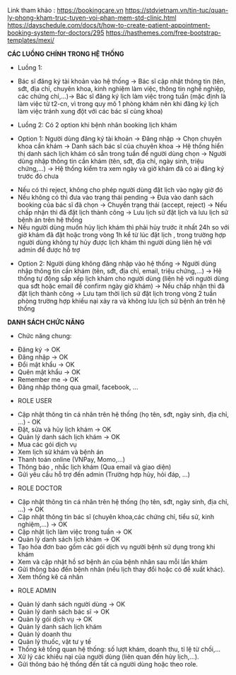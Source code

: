 Link tham khảo :
https://bookingcare.vn
https://stdvietnam.vn/tin-tuc/quan-ly-phong-kham-truc-tuyen-voi-phan-mem-std-clinic.html
https://dayschedule.com/docs/t/how-to-create-patient-appointment-booking-system-for-doctors/295
https://hasthemes.com/free-bootstrap-templates/mexi/

**********CÁC LUỒNG CHÍNH TRONG HỆ THỐNG**********
* Luồng 1:
- Bác sĩ đăng ký tài khoản vào hệ thống -> Bác sĩ cập nhật thông tin (tên, sđt, địa chỉ, chuyên khoa, kinh nghiệm làm việc, thông tin nghề nghiệp, các chứng chỉ,...)-> Bác sĩ 
đăng ký lịch làm việc trong tuần (mặc định là làm việc từ t2-cn, vì trong quy mô 1 phòng khám nên khi đăng ký lịch làm việc tránh xung đột với các bác sĩ cùng khoa)

* Luồng 2: Có 2 option khi bệnh nhân booking lịch khám
- Option 1: 
Người dùng đăng ký tài khoản -> Đăng nhập -> Chọn chuyên khoa cần khám -> Danh sách bác sĩ của chuyên khoa -> Hệ thống hiển thị danh sách lịch khám có sẵn trong tuần 
để người dùng chọn -> Người dùng nhập thông tin cần khám (tên, sđt, địa chỉ, ngày sinh, triệu chứng,...) -> Hệ thống kiểm tra xem ngày và giờ khám đã có ai đăng ký trước đó chưa 
+ Nếu có thì reject, không cho phép người dùng đặt lịch vào ngày giờ đó
+ Nếu không có thì đưa vào trạng thái pending -> Đưa vào danh sách booking của bác sĩ đã chọn -> Chuyển trạng thái (accept, reject) -> Nếu chấp nhận thì đã đặt lịch thành công 
-> Lưu lịch sử đặt lịch và lưu lịch sử bệnh án trên hệ thống
+ Nếu người dùng muốn hủy lịch khám thì phải hủy trước ít nhất 24h so với giờ khám đã đặt hoặc trong vòng 1h kể từ lúc đặt lịch , trong trường hợp người dùng không tự hủy được lịch
khám thì người dùng liên hệ với admin để được hỗ trợ
- Option 2: 
Người dùng không đăng nhập vào hệ thống -> Người dùng nhập thông tin cần khám (tên, sđt, địa chỉ, email, triệu chứng,...) -> Hệ thống tự động sắp xếp lịch khám cho người dùng
  (liên hệ với người dùng qua sđt hoặc email để confirm ngày giờ khám) -> Nếu chấp nhận thì đã đặt lịch thành công -> Lưu tạm thời lịch sử đặt lịch trong vòng 2 tuần phòng trường 
hợp khiếu nại xảy ra và không lưu lịch sử bệnh án trên hệ thống

**********DANH SÁCH CHỨC NĂNG**********
* Chức năng chung:
- Đăng ký -> OK
- Đăng nhập -> OK
- Đổi mật khẩu -> OK
- Quên mật khẩu -> OK
- Remember me -> OK
- Đăng nhập thông qua gmail, facebook, ...

* ROLE USER
- Cập nhật thông tin cá nhân trên hệ thống (họ tên, sđt, ngày sinh, địa chỉ, ...) - OK
- Đặt, sửa và hủy lịch khám -> OK
- Quản lý danh sách lịch khám -> OK
- Mua các gói dịch vụ
- Xem lịch sử khám và bệnh án
- Thanh toán online (VNPay, Momo,...)
- Thông báo , nhắc lịch khám (Qua email và giao diện)
- Gửi yêu cầu hỗ trợ đến admin (Trường hợp hủy, hỏi đáp, ...)

* ROLE DOCTOR
- Cập nhật thông tin cá nhân trên hệ thống (họ tên, sđt, ngày sinh, địa chỉ, ...) -> OK
- Cập nhật thông tin bác sĩ (chuyên khoa,các chứng chỉ, tiểu sử, kinh nghiệm,...) -> OK
- Cập nhật lịch làm việc trong tuần -> OK
- Quản lý danh sách lịch khám -> OK
- Tạo hóa đơn bao gồm các gói dịch vụ người  bệnh sử dụng trong khi khám
- Xem và cập nhật hồ sơ bệnh án của bệnh nhân sau mỗi lần khám
- Gửi thông báo đến bệnh nhân (nếu lịch thay đổi hoặc có đề xuất khác).
- Xem thống kê cá nhân

* ROLE ADMIN
- Quản lý danh sách người dùng -> OK
- Quản lý danh sách bác sĩ -> OK
- Quản lý gói dịch vụ -> OK
- Quản lý danh sách lịch khám
- Quản lý doanh thu
- Quản lý thuốc, vật tư y tế
- Thống kê tổng quan hệ thống: số lượt khám, doanh thu, tỉ lệ từ chối,...
- Xử lý các khiếu nại của người dùng (liên quan đến hủy lịch,...).
- Gửi thông báo hệ thống đến tất cả người dùng hoặc theo role.

